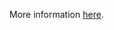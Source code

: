 More information [here](https://docs.prismacloud.io/en/enterprise-edition/policy-reference/openstack-policies/openstack-policy-index/bc-openstack-networking-1).
